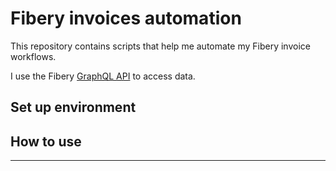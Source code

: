 # Fibery invoices automation

This repository contains scripts that help me automate my Fibery invoice workflows.

I use the Fibery [GraphQL API] to access data.

## Set up environment



## How to use

---

[GraphQL API]: https://api.fibery.io/graphql.html#graphql-api-overview
